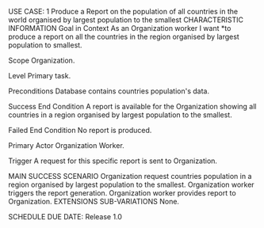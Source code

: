 USE CASE: 1 Produce a Report on the population of all countries in the world organised by largest population to the smallest
CHARACTERISTIC INFORMATION
Goal in Context
As an Organization worker I want *to produce a report on all the countries in the region organised by largest population to smallest.

Scope
Organization.

Level
Primary task.

Preconditions
Database contains countries population's data.

Success End Condition
A report is available for the Organization showing all countries in a region organised by largest population to the smallest.

Failed End Condition
No report is produced.

Primary Actor
Organization Worker.

Trigger
A request for this specific report is sent to Organization.

MAIN SUCCESS SCENARIO
Organization request countries population in a region organised by largest population to the smallest.
Organization worker triggers the report generation.
Organization worker provides report to Organization.
EXTENSIONS
SUB-VARIATIONS
None.

SCHEDULE
DUE DATE: Release 1.0
